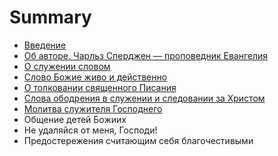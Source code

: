 # Summary

* [Введение](README.md)
* [Об авторе. Чарльз Сперджен — проповедник Евангелия](about.md)
* [О служении словом](chapter002.md)
* [Слово Божие живо и действенно](chapter001.md)
* [О толковании священного Писания](chapter003.md)
* [Слова ободрения в служении и следовании за Христом](chapter004.md)
* [Молитва служителя Господнего](chapter005.md)
* Общение детей Божиих
* Не удаляйся от меня, Господи!
* Предостережения считающим себя благочестивыми

